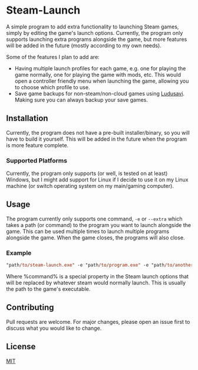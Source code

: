 # Steam-Launch

A simple program to add extra functionality to launching Steam games, simply by editing the game's launch options. Currently, the program only supports launching extra programs alongside the game, but more features will be added in the future (mostly according to my own needs).

Some of the features I plan to add are:

- Having multiple launch profiles for each game, e.g. one for playing the game normally, one for playing the game with mods, etc. This would open a controller friendly menu when launching the game, allowing you to choose which profile to use.
- Save game backups for non-steam/non-cloud games using [Ludusavi](https://github.com/mtkennerly/ludusavi). Making sure you can always backup your save games.

## Installation

Currently, the program does not have a pre-built installer/binary, so you will have to build it yourself. This will be added in the future when the program is more feature complete.

### Supported Platforms

Currently, the program only supports (or well, is tested on at least) Windows, but I might add support for Linux if I decide to use it on my Linux machine (or switch operating system on my main/gaming computer).

## Usage

The program currently only supports one command, `-e` or `--extra` which takes a path (or command) to the program you want to launch alongside the game. This can be used multiple times to launch multiple programs alongside the game. When the game closes, the programs will also close.

### Example

```ps
"path/to/steam-launch.exe" -e "path/to/program.exe" -e "path/to/another/program.exe" -- %command%
```

Where %command% is a special property in the Steam launch options that will be replaced by whatever steam would normally launch. This is usually the path to the game's executable.

## Contributing

Pull requests are welcome. For major changes, please open an issue first to discuss what you would like to change.

## License

[MIT](https://choosealicense.com/licenses/mit)
